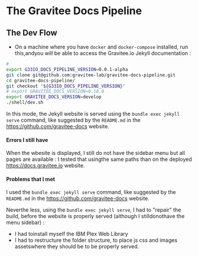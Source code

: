 # The Gravitee Docs Pipeline

## The Dev Flow

* On a machine where you have `docker` and `docker-compose` installed, run this,andyou will be able to access the Gravitee.io Jekyll documentation :

```bash
#
export G33IO_DOCS_PIPELINE_VERSION=0.0.1-alpha
git clone git@github.com:gravitee-lab/gravitee-docs-pipeline.git
cd gravitee-docs-pipeline/
git checkout "${G33IO_DOCS_PIPELINE_VERSION}"
# export GRAVITEE_DOCS_VERSION=0.18.0
export GRAVITEE_DOCS_VERSION=develop
./shell/dev.sh

```

In this mode, the Jekyll website is served using the `bundle exec jekyll serve` command, like suggested by the `README.md` in the https://github.com/gravitee-docs website.



#### Errors I still have

When the wbesite is displayed, I still do not have the sidebar menu
but all pages are available : I tested that usingthe same paths than on the deployed https://docs.gravitee.io website.


#### Problems that I met

I used the `bundle exec jekyll serve` command, like suggested by
the `README.md` in the https://github.com/gravitee-docs website.

Neverthe less, using the `bundle exec jekyll serve`, I had to "repair" the build, before
the website is properly served (although I stilldonothave the menu sidebar) :
* I had toinstall myself the IBM Plex Web Library
* I had to restructure the folder structure, to place js css and images assetswhere they should be to be properly served.
